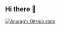 ## Hi there 👋

[![Anurag's GitHub stats](https://github-readme-stats.vercel.app/api?username=Stitch-1028&theme=radical)](https://github.com/anuraghazra/github-readme-stats)
